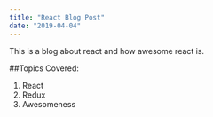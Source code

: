 ```yaml
---
title: "React Blog Post"
date: "2019-04-04"
---
```


This is a blog about react and how awesome react is. 

##Topics Covered: 

1. React
2. Redux
3. Awesomeness